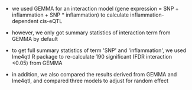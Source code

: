 - we used GEMMA for an interaction model (gene expression = SNP + inflammation + SNP * inflammation) to calculate inflammation-dependent cis-eQTL

- however, we only got summary statistics of interaction term from GEMMA by default

- to get full summary statistics of term 'SNP' and 'inflammation', we used lme4qtl R package to re-calculate 190 significant (FDR interaction <0.05) from GEMMA

- in addition, we also compared the results derived from GEMMA and lme4qtl, and compared three models to adjust for random effect
